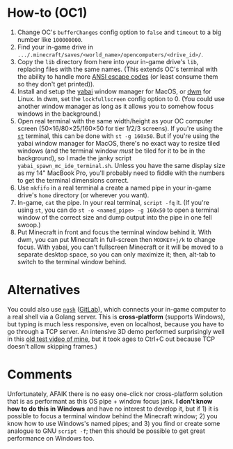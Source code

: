 # How-to (OC1)
1. Change OC's `bufferChanges` config option to `false` and `timeout` to a big number like `100000000`.
2. Find your in-game drive in `.../.minecraft/saves/<world_name>/opencomputers/<drive_id>/`.
3. Copy the `lib` directory from here into your in-game drive's `lib`, replacing files with the same names. (This extends OC's terminal with the ability to handle more [ANSI escape codes](https://invisible-island.net/xterm/ctlseqs/ctlseqs.html) (or least consume them so they don't get printed)).
4. Install and setup the [yabai](https://github.com/koekeishiya/yabai) window manager for MacOS, or [dwm](https://dwm.suckless.org/) for Linux. In dwm, set the `lockfullscreen` config option to 0. (You could use another window manager as long as it allows you to somehow focus windows in the background.)
5. Open real terminal with the same width/height as your OC computer screen (50×16/80×25/160×50 for tier 1/2/3 screens). If you're using the [`st`](https://st.suckless.org/) terminal, this can be done with `st -g 160x50`. But if you're using the yabai window manager for MacOS, there's no exact way to resize tiled windows (and the terminal window _must_ be tiled for it to be in the background), so I made the janky script `yabai_spawn_mc_ide_terminal.sh`. Unless you have the same display size as my 14" MacBook Pro, you'll probably need to fiddle with the numbers to get the terminal dimensions correct.
6. Use `mkfifo` in a real terminal a create a named pipe in your in-game drive's `home` directory (or wherever you want).
7. In-game, `cat` the pipe. In your real terminal, `script -fq` it. (If you're using `st`, you can do `st -o <named_pipe> -g 160x50` to open a terminal window of the correct size and dump output into the pipe in one fell swoop.)
8. Put Minecraft in front and focus the terminal window behind it. With dwm, you can put Minecraft in full-screen then `MODKEY+j/k` to change focus. With yabai, you can't fullscreen Minecraft or it will be moved to a separate desktop space, so you can only maximize it; then, alt-tab to switch to the terminal window behind.

# Alternatives
You could also use [`ngsh`](https://oc.cil.li/topic/1753-ngsh-an-experimental-remote-shell-bridge-between-oc-and-unix-like-oses/) ([GitLab](https://gitlab.com/polyzium/ngsh/tree/master)), which connects your in-game computer to a real shell via a Golang server. This is __cross-platform__ (supports Windows), but typing is much less responsive, even on localhost, because you have to go through a TCP server. An intensive 3D demo performed surprisingly well in this [old test video of mine](https://youtu.be/WHZzNCMJ3Aw?si=wraVSzwTXTpQ2g1j&t=170), but it took ages to Ctrl+C out because TCP doesn't allow skipping frames.)

# Comments 
Unfortunately, AFAIK there is no easy one-click nor cross-platform solution that is as performant as this OS pipe + window focus jank. __I don't know how to do this in Windows__ and have no interest to develop it, but if 1) it is possible to focus a terminal window behind the Minecraft window; 2) you know how to use Windows's named pipes; and 3) you find or create some analogue to GNU `script -f`; then this should be possible to get great performance on Windows too.
